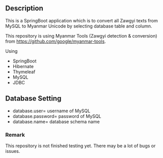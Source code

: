 ## Description

This is a SpringBoot application which is to convert all Zawgyi texts from MySQL to Myanmar Unicode by selecting database table and column.

This repository is using Myanmar Tools (Zawgyi detection & conversion) from https://github.com/google/myanmar-tools.

Using
- SpringBoot
- Hibernate
- Thymeleaf
- MySQL
- JDBC

## Database Setting

- database.user= username of MySQL
- database.password= password of MySQL
- database.name= database schema name


### Remark

This repository is not finished testing yet. There may be a lot of bugs or issues.
